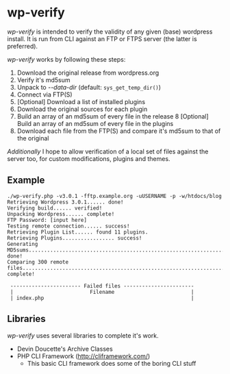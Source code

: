 # wp-verify #


_wp-verify_ is intended to verify the validity
of any given (base) wordpress install. It is run from CLI
against an FTP or FTPS server (the latter is preferred).

_wp-verify_ works by following these steps:

1. Download the original release from wordpress.org
2. Verify it's md5sum
3. Unpack to *--data-dir* (default: `sys_get_temp_dir()`)
4. Connect via FTP(S)
5. [Optional] Download a list of installed plugins
6. Download the original sources for each plugin
7. Build an array of an md5sum of every file in the release
8  [Optional] Build an array of an md5sum of every file in the plugins
8. Download each file from the FTP(S) and compare it's md5sum to that of the original

*Additionally* I hope to allow verification of a local set of files against the
server too, for custom modifications, plugins and themes.

## Example ##

	./wp-verify.php -v3.0.1 -fftp.example.org -uUSERNAME -p -w/htdocs/blog
	Retrieving Wordpress 3.0.1...... done!
	Verifying build...... verified!
	Unpacking Wordpress...... complete!
	FTP Password: [input here]
	Testing remote connection...... success!
	Retrieving Plugin List...... found 11 plugins.
	Retrieving Plugins................. success!
	Generating MD5sums......................................................................................................... done!
	Comparing 300 remote files................................................................................. complete!
	
	 ----------------------- Failed files -----------------------
	 |                         Filename                         |
	 | index.php                                                |


## Libraries ##

_wp-verify_ uses several libraries to complete it's work.

* Devin Doucette's Archive Classes
* PHP CLI Framework (http://cliframework.com/)
	* This basic CLI framework does some of the boring CLI stuff
